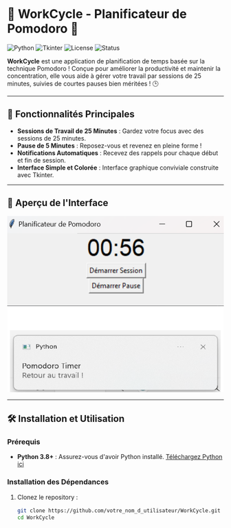 # 🍅 WorkCycle - Planificateur de Pomodoro 🍅

![Python](https://img.shields.io/badge/Python-3.8%2B-blue?logo=python&logoColor=white)
![Tkinter](https://img.shields.io/badge/GUI-Tkinter-blueviolet?logo=python&logoColor=white)
![License](https://img.shields.io/badge/License-MIT-green)
![Status](https://img.shields.io/badge/Status-Active-brightgreen)

**WorkCycle** est une application de planification de temps basée sur la technique Pomodoro ! Conçue pour améliorer la productivité et maintenir la concentration, elle vous aide à gérer votre travail par sessions de 25 minutes, suivies de courtes pauses bien méritées ! 🕒

---

## 🚀 Fonctionnalités Principales

- **Sessions de Travail de 25 Minutes** : Gardez votre focus avec des sessions de 25 minutes.
- **Pause de 5 Minutes** : Reposez-vous et revenez en pleine forme !
- **Notifications Automatiques** : Recevez des rappels pour chaque début et fin de session.  
- **Interface Simple et Colorée** : Interface graphique conviviale construite avec Tkinter.

---

## 🎉 Aperçu de l'Interface

![Interface du Planificateur](image1.png)

---

## 🛠️ Installation et Utilisation

### Prérequis
- **Python 3.8+** : Assurez-vous d'avoir Python installé. [Téléchargez Python ici](https://www.python.org/downloads/)

### Installation des Dépendances
1. Clonez le repository :
   ```bash
   git clone https://github.com/votre_nom_d_utilisateur/WorkCycle.git
   cd WorkCycle
